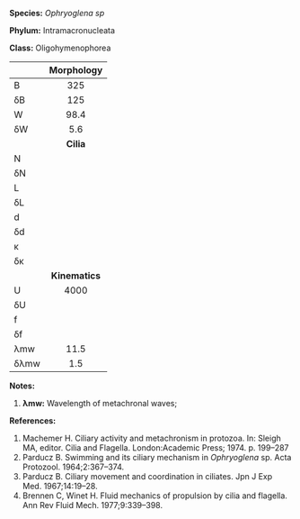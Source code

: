 **Species:** *Ophryoglena sp*

**Phylum:** Intramacronucleata

**Class:** Oligohymenophorea

|      | **Morphology** |
| :--- | :------------: |
| B    | 325 |
| δB   | 125 |
| W    | 98.4 |
| δW   | 5.6 |
|      | **Cilia** |
| N    |  |
| δN   |  |
| L    |  |
| δL   |  |
| d    |  |
| δd   |  |
| κ    |  |
| δκ   |  |
|      | **Kinematics** |
| U    | 4000 |
| δU   |  |
| f    |  |
| δf   |  |
| λmw  | 11.5 |
| δλmw | 1.5 |

**Notes:**

1. **λmw:** Wavelength of metachronal waves;

**References:**

1. Machemer H.  Ciliary activity and metachronism in protozoa.  In:  Sleigh MA, editor. Cilia and Flagella. London:Academic Press; 1974. p. 199–287
1. Parducz B.  Swimming and its ciliary mechanism in *Ophryoglena* sp.  Acta Protozool. 1964;2:367–374.
1. Parducz B.  Ciliary movement and coordination in ciliates.  Jpn J Exp Med. 1967;14:19–28.
1. Brennen C, Winet H.  Fluid mechanics of propulsion by cilia and flagella.  Ann Rev Fluid Mech. 1977;9:339–398.
